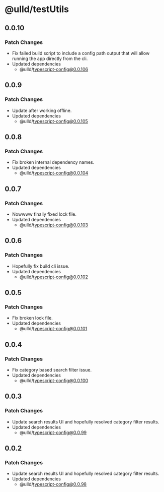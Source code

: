 # @ulld/testUtils

## 0.0.10

### Patch Changes

- Fix failed build script to include a config path output that will allow running the app directly from the cli.
- Updated dependencies
  - @ulld/typescript-config@0.0.106

## 0.0.9

### Patch Changes

- Update after working offline.
- Updated dependencies
  - @ulld/typescript-config@0.0.105

## 0.0.8

### Patch Changes

- Fix broken internal dependency names.
- Updated dependencies
  - @ulld/typescript-config@0.0.104

## 0.0.7

### Patch Changes

- Nowwww finally fixed lock file.
- Updated dependencies
  - @ulld/typescript-config@0.0.103

## 0.0.6

### Patch Changes

- Hopefully fix build cli issue.
- Updated dependencies
  - @ulld/typescript-config@0.0.102

## 0.0.5

### Patch Changes

- Fix broken lock file.
- Updated dependencies
  - @ulld/typescript-config@0.0.101

## 0.0.4

### Patch Changes

- Fix category based search filter issue.
- Updated dependencies
  - @ulld/typescript-config@0.0.100

## 0.0.3

### Patch Changes

- Update search results UI and hopefully resolved category filter results.
- Updated dependencies
  - @ulld/typescript-config@0.0.99

## 0.0.2

### Patch Changes

- Update search results UI and hopefully resolved category filter results.
- Updated dependencies
  - @ulld/typescript-config@0.0.98
